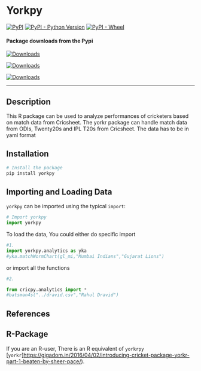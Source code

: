 # Yorkpy

[![PyPI](https://img.shields.io/pypi/v/yorkpy.svg)](https://pypi.org/project/yorkpy/) [![PyPI - Python Version](https://img.shields.io/pypi/pyversions/yorkpy.svg)](https://pypi.org/project/yorkpy/) [![PyPI - Wheel](https://img.shields.io/pypi/wheel/yorkpy.svg)](https://pypi.org/project/yorkpy/)

#### Package downloads from the Pypi</b>

[![Downloads](https://pepy.tech/badge/yorkpy)](https://pepy.tech/project/yorkpy)

[![Downloads](https://pepy.tech/badge/yorkpy/month)](https://pepy.tech/project/yorkpy)

[![Downloads](https://pepy.tech/badge/yorkpy/week)](https://pepy.tech/project/yorkpy)
<hr>

## Description 

This R package can be used to analyze performances of cricketers based on match data from Cricsheet. The yorkr package can handle match data from ODIs, Twenty20s and IPL T20s from Cricsheet. The data has to be in yaml format

## Installation 

```py
# Install the package
pip install yorkpy
```
## Importing and Loading Data 

`yorkpy` can be imported using the typical `import`:

```py
# Import yorkpy
import yorkpy
```

To load the data, You could either do specific import


```py
#1.  
import yorkpy.analytics as yka
#yka.matchWormChart(gl_mi,"Mumbai Indians","Gujarat Lions")

```
or import all the functions

```py
#2.

from cricpy.analytics import *
#batsman4s("../dravid.csv","Rahul Dravid")
```

## References



## R-Package

If you are an R-user, There is an R equivalent of `yorkrpy`  [`yorkr`]https://gigadom.in/2016/04/02/introducing-cricket-package-yorkr-part-1-beaten-by-sheer-pace/).

